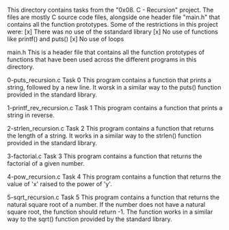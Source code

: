 This directory contains tasks from the "0x08. C - Recursion" project.
The files are mostly C source code files, alongside one header file "main.h" that contains all the function prototypes.
Some of the restrictions in this project were:
[x] There was no use of the sstandard library
[x] No use of functions like printf() and puts()
[x] No use of loops


main.h
This is a header file that contains all the function prototypes of functions that have been used across the different programs in this directory.

0-puts_recursion.c
Task 0
This program contains a function that prints a string, followed by a new line. It worsk in a similar way to the puts() function provided in the standard library.

1-printf_rev_recursion.c
Task 1
This program contains a function that prints a string in reverse.

2-strlen_recursion.c
Task 2
This program contains a function that returns the length of a string. It works in a similar way to the strlen() function provided in the standard library.

3-factorial.c
Task 3
This program contains a function that returns the factorial of a given number.

4-pow_recursion.c
Task 4
This program contains a function that returns the value of 'x' raised to the power of 'y'.

5-sqrt_recursion.c
Task 5
This program contains a function that returns the natural square root of a number.
If the number does not have a natural square root, the function should return -1.
The function works in a similar way to the sqrt() function provided by the standard library.
